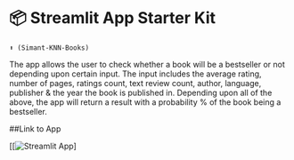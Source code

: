 # 📦 Streamlit App Starter Kit 
```
⬆️ (Simant-KNN-Books)
```

The app allows the user to check whether a book will be a bestseller or not depending upon certain input.
The input includes the average rating, number of pages, ratings count, text review count, author, language, publisher & the year the book is published in.
Depending upon all of the above, the app will return a result with a probability % of the book being a bestseller.

##Link to App

[[![Streamlit App](https://simantknnbooks.streamlit.app/)]


